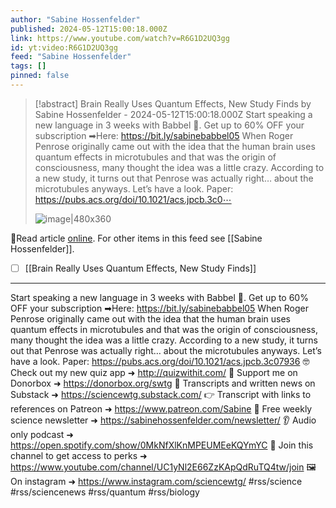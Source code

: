 ```yaml
---
author: "Sabine Hossenfelder"
published: 2024-05-12T15:00:18.000Z
link: https://www.youtube.com/watch?v=R6G1D2UQ3gg
id: yt:video:R6G1D2UQ3gg
feed: "Sabine Hossenfelder"
tags: []
pinned: false
---
```

> [!abstract] Brain Really Uses Quantum Effects, New Study Finds by Sabine Hossenfelder - 2024-05-12T15:00:18.000Z
> Start speaking a new language in 3 weeks with Babbel 🎉. Get up to 60% OFF your subscription ➡Here: https://bit.ly/sabinebabbel05 When Roger Penrose originally came out with the idea that the human brain uses quantum effects in microtubules and that was the origin of consciousness, many thought the idea was a little crazy. According to a new study, it turns out that Penrose was actually right… about the microtubules anyways. Let’s have a look. Paper: https://pubs.acs.org/doi/10.1021/acs.jpcb.3c0⋯
>
> ![image|480x360](https://i3.ytimg.com/vi/R6G1D2UQ3gg/hqdefault.jpg)

🔗Read article [online](https://www.youtube.com/watch?v=R6G1D2UQ3gg). For other items in this feed see [[Sabine Hossenfelder]].

- [ ] [[Brain Really Uses Quantum Effects, New Study Finds]]
- - -
Start speaking a new language in 3 weeks with Babbel 🎉. Get up to 60% OFF your subscription ➡Here: https://bit.ly/sabinebabbel05 When Roger Penrose originally came out with the idea that the human brain uses quantum effects in microtubules and that was the origin of consciousness, many thought the idea was a little crazy. According to a new study, it turns out that Penrose was actually right… about the microtubules anyways. Let’s have a look. Paper: https://pubs.acs.org/doi/10.1021/acs.jpcb.3c07936 🤓 Check out my new quiz app ➜ http://quizwithit.com/ 💌 Support me on Donorbox ➜ https://donorbox.org/swtg 📝 Transcripts and written news on Substack ➜ https://sciencewtg.substack.com/ 👉 Transcript with links to references on Patreon ➜ https://www.patreon.com/Sabine 📩 Free weekly science newsletter ➜ https://sabinehossenfelder.com/newsletter/ 👂 Audio only podcast ➜ https://open.spotify.com/show/0MkNfXlKnMPEUMEeKQYmYC 🔗 Join this channel to get access to perks ➜ https://www.youtube.com/channel/UC1yNl2E66ZzKApQdRuTQ4tw/join 🖼️ On instagram ➜ https://www.instagram.com/sciencewtg/ #rss/science #rss/sciencenews #rss/quantum #rss/biology
